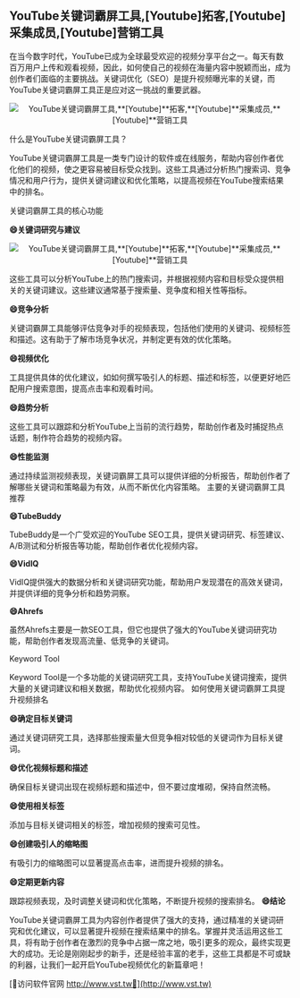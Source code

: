 ## **YouTube关键词霸屏工具,**[Youtube]**拓客,**[Youtube]**采集成员,**[Youtube]**营销工具**

在当今数字时代，YouTube已成为全球最受欢迎的视频分享平台之一。每天有数百万用户上传和观看视频，因此，如何使自己的视频在海量内容中脱颖而出，成为创作者们面临的主要挑战。关键词优化（SEO）是提升视频曝光率的关键，而YouTube关键词霸屏工具正是应对这一挑战的重要武器。

 <center><img src="https://vst.tw/MP4/tuiguang/png/3.png" alt="YouTube关键词霸屏工具,**[Youtube]**拓客,**[Youtube]**采集成员,**[Youtube]**营销工具"></center>

什么是YouTube关键词霸屏工具？

YouTube关键词霸屏工具是一类专门设计的软件或在线服务，帮助内容创作者优化他们的视频，使之更容易被目标受众找到。这些工具通过分析热门搜索词、竞争情况和用户行为，提供关键词建议和优化策略，以提高视频在YouTube搜索结果中的排名。

关键词霸屏工具的核心功能

**😄关键词研究与建议**

 <center><img src="https://vst.tw/MP4/tuiguang/png/6.png" alt="YouTube关键词霸屏工具,**[Youtube]**拓客,**[Youtube]**采集成员,**[Youtube]**营销工具"></center>

这些工具可以分析YouTube上的热门搜索词，并根据视频内容和目标受众提供相关的关键词建议。这些建议通常基于搜索量、竞争度和相关性等指标。

**😄竞争分析**

关键词霸屏工具能够评估竞争对手的视频表现，包括他们使用的关键词、视频标签和描述。这有助于了解市场竞争状况，并制定更有效的优化策略。

**😄视频优化**

工具提供具体的优化建议，如如何撰写吸引人的标题、描述和标签，以便更好地匹配用户搜索意图，提高点击率和观看时间。

**😄趋势分析**

这些工具可以跟踪和分析YouTube上当前的流行趋势，帮助创作者及时捕捉热点话题，制作符合趋势的视频内容。

**😄性能监测**

通过持续监测视频表现，关键词霸屏工具可以提供详细的分析报告，帮助创作者了解哪些关键词和策略最为有效，从而不断优化内容策略。
主要的关键词霸屏工具推荐

**😄TubeBuddy**

TubeBuddy是一个广受欢迎的YouTube SEO工具，提供关键词研究、标签建议、A/B测试和分析报告等功能，帮助创作者优化视频内容。

**😄VidIQ**

VidIQ提供强大的数据分析和关键词研究功能，帮助用户发现潜在的高效关键词，并提供详细的竞争分析和趋势洞察。

**😄Ahrefs**

虽然Ahrefs主要是一款SEO工具，但它也提供了强大的YouTube关键词研究功能，帮助创作者发现高流量、低竞争的关键词。

Keyword Tool

Keyword Tool是一个多功能的关键词研究工具，支持YouTube关键词搜索，提供大量的关键词建议和相关数据，帮助优化视频内容。
如何使用关键词霸屏工具提升视频排名

**😄确定目标关键词**

通过关键词研究工具，选择那些搜索量大但竞争相对较低的关键词作为目标关键词。

**😄优化视频标题和描述**

确保目标关键词出现在视频标题和描述中，但不要过度堆砌，保持自然流畅。

**😄使用相关标签**

添加与目标关键词相关的标签，增加视频的搜索可见性。

**😄创建吸引人的缩略图**

有吸引力的缩略图可以显著提高点击率，进而提升视频的排名。

**😄定期更新内容**

跟踪视频表现，及时调整关键词和优化策略，不断提升视频的搜索排名。
**😄结论**

YouTube关键词霸屏工具为内容创作者提供了强大的支持，通过精准的关键词研究和优化建议，可以显著提升视频在搜索结果中的排名。掌握并灵活运用这些工具，将有助于创作者在激烈的竞争中占据一席之地，吸引更多的观众，最终实现更大的成功。无论是刚刚起步的新手，还是经验丰富的老手，这些工具都是不可或缺的利器，让我们一起开启YouTube视频优化的新篇章吧！


[👻访问软件官网 http://www.vst.tw👻](http://www.vst.tw)
